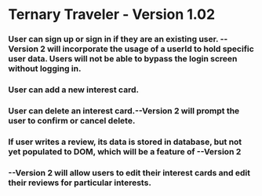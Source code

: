 # Ternary Traveler -  Version 1.02

### User can sign up or sign in if they are an existing user. -- Version 2 will incorporate the usage of a userId  to hold specific user data. Users will not be able to bypass the login screen without logging in.

### User can add a new interest card. 

### User can delete an interest card.--Version 2 will prompt the user to confirm or cancel delete.

### If user writes a review, its data is stored in database, but not yet populated to DOM, which will be a feature of --Version 2

### --Version 2 will allow users to edit their interest cards and edit their reviews for particular interests.

